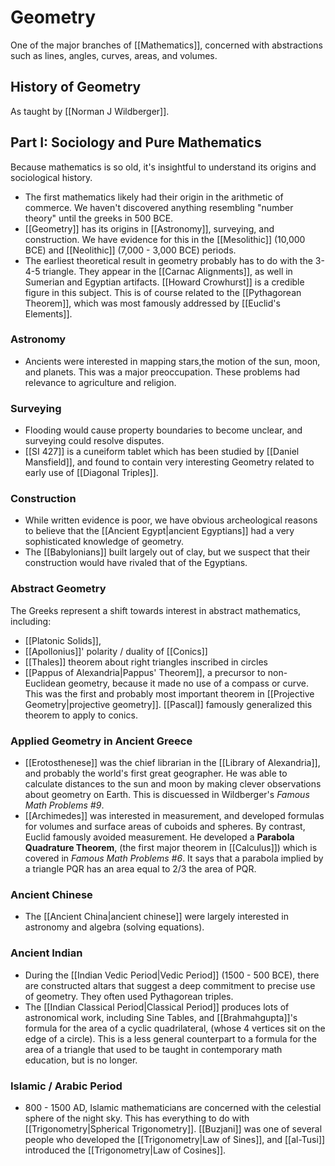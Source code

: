 # Geometry
One of the major branches of [[Mathematics]], concerned with abstractions such as lines, angles, curves, areas, and volumes.

## History of Geometry
As taught by [[Norman J Wildberger]].

## Part I: Sociology and Pure Mathematics
Because mathematics is so old, it's insightful to understand its origins and sociological history. 

- The first mathematics likely had their origin in the arithmetic of commerce. We haven't discovered anything resembling "number theory" until the greeks in 500 BCE.
- [[Geometry]] has its origins in [[Astronomy]], surveying, and construction. We have evidence for this in the [[Mesolithic]] (10,000 BCE) and [[Neolithic]] (7,000 - 3,000 BCE) periods.
- The earliest theoretical result in geometry probably has to do with the 3-4-5 triangle. They appear in the [[Carnac Alignments]], as well in Sumerian and Egyptian artifacts. [[Howard Crowhurst]] is a credible figure in this subject. This is of course related to the [[Pythagorean Theorem]], which was most famously addressed by [[Euclid's Elements]].

### Astronomy
- Ancients were interested in mapping stars,the motion of the sun, moon, and planets. This was a major preoccupation. These problems had relevance to agriculture and religion.

### Surveying
- Flooding would cause property boundaries to become unclear, and surveying could resolve disputes. 
- [[SI 427]] is a cuneiform tablet which has been studied by [[Daniel Mansfield]], and found to contain very interesting Geometry related to early use of [[Diagonal Triples]].

### Construction
- While written evidence is poor, we have obvious archeological reasons to believe that the [[Ancient Egypt|ancient Egyptians]] had a very sophisticated knowledge of geometry.
- The [[Babylonians]] built largely out of clay, but we suspect that their construction would have rivaled that of the Egyptians.

### Abstract Geometry
The Greeks represent a shift towards interest in abstract mathematics, including:
- [[Platonic Solids]],
- [[Apollonius]]' polarity / duality of [[Conics]]
- [[Thales]] theorem about right triangles inscribed in circles
- [[Pappus of Alexandria|Pappus' Theorem]], a precursor to non-Euclidean geometry, because it made no use of a compass or curve. This was the first and probably most important theorem in [[Projective Geometry|projective geometry]]. [[Pascal]] famously generalized this theorem to apply to conics.

### Applied Geometry in Ancient Greece
- [[Erotosthenese]] was the chief librarian in the [[Library of Alexandria]], and probably the world's first great geographer. He was able to calculate distances to the sun and moon by making clever observations about geometry on Earth. This is discuessed in Wildberger's *Famous Math Problems #9*.
- [[Archimedes]] was interested in measurement, and developed formulas for volumes and surface areas of cuboids and spheres. By contrast, Euclid famously avoided measurement. He developed a **Parabola Quadrature Theorem**, (the first major theorem in [[Calculus]]) which is covered in *Famous Math Problems #6*. It says that a parabola implied by a triangle PQR has an area equal to 2/3 the area of PQR.

### Ancient Chinese
- The [[Ancient China|ancient chinese]] were largely interested in astronomy and algebra (solving equations).

### Ancient Indian
- During the [[Indian Vedic Period|Vedic Period]] (1500 - 500 BCE), there are constructed altars that suggest a deep commitment to precise use of geometry. They often used Pythagorean triples.
- The [[Indian Classical Period|Classical Period]] produces lots of astronomical work, including Sine Tables, and [[Brahmahgupta]]'s formula for the area of a cyclic quadrilateral, (whose 4 vertices sit on the edge of a circle). This is a less general counterpart to a formula for the area of a triangle that used to be taught in contemporary math education, but is no longer.

### Islamic / Arabic Period
- 800 - 1500 AD, Islamic mathematicians are concerned with the celestial sphere of the night sky. This has everything to do with [[Trigonometry|Spherical Trigonometry]]. [[Buzjani]] was one of several people who developed the [[Trigonometry|Law of Sines]], and [[al-Tusi]] introduced the [[Trigonometry|Law of Cosines]].
